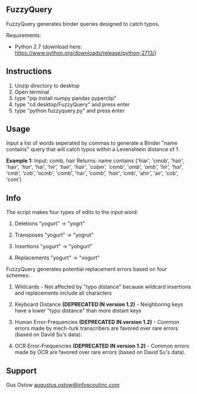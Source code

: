 FuzzyQuery
-------------

FuzzyQuery generates binder queries designed to catch typos.

Requirements:
- Python 2.7 (download here: https://www.python.org/downloads/release/python-2713/)


Instructions
-------------
  1. Unzip directory to desktop
  2. Open terminal
  3. type "pip install numpy pandas pyperclip"
  4. type "cd desktop/FuzzyQuery" and press enter
  5. type "python fuzzyquery.py" and press enter


Usage
-------------
Input a list of words seperated by commas to generate a Binder "name contains" query that will catch typos within a Levenshtein distance of 1.

**Example 1:** 
  Input: comb, hair
  Returns: name contains ('hiar', 'cmob', 'hair', 'hai*r', 'ha*r', 'hai', 'h*ir', 'h*air', '*hair', 'cobm', 'c*omb', '*omb', 'omb', 'hir', 'hai*', 'c*mb', 'co*b', 'ocmb', 'comb', 'har', 'co*mb', 'ha*ir', 'cmb', 'ahir', 'air', 'cob', 'com')


Info
-------------
The script makes four types of edits to the input word:

  1. Deletions         "yogurt" ->  "yogrt"

  2. Transposes        "yogurt" ->  "yogrut"

  3. Insertions        "yogurt" ->  "yohgurt"

  4. Replacements      "yogurt" ->  "vogurt"


FuzzyQuery generates potential replacement errors based on four schemes:

  1. Wildcards
    - Not affected by "typo distance" because wildcard insertions and replacements include all characters

  2. Keyboard Distance **(DEPRECATED IN version 1.2)**
    - Neighboring keys have a lower "typo distance" than more distant keys

  3. Human Error-Frequencies **(DEPRECATED IN version 1.2)**
    - Common errors made by mech-turk transcribers are favored over rare errors (based on David Su's data).

  4. OCR Error-Frequencies **(DEPRECATED IN version 1.2)**
    - Common errors made by OCR are favored over rare errors (based on David Su's data).


Support
-------------
Gus Ostow
augustus.ostow@infoscoutinc.com

